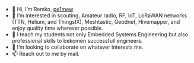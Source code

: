 - 👋 Hi, I’m Remko, [pe1mew](http://pe1mew.nl)
- 👀 I’m interested in scouting, Amateur radio, RF, IoT, LoRaWAN networks (TTN, Helium, and ThingsIX), Meshtastic, Geodnet, Hivemapper, and enjoy quality time wherever possible.
- 🌱 I teach my students not only Embedded Systems Engineering but also professional skills to bekomen successfull engineers.
- 💞️ I’m looking to collaborate on whatever interests me.
- 📫 Reach out to me by mail.
  
<!---
pe1mew/pe1mew is a ✨ special ✨ repository because its `README.md` (this file) appears on your GitHub profile.
You can click the Preview link to take a look at your changes.
--->
